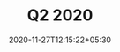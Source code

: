 ---
title: "Q2 2020"
date: 2020-11-27T12:15:22+05:30
image: "/images/newsletter/newsletter.png"
link: "pdf/Q2-2020-News.pdf"
tags: ["artificial intelligence", "machine learning"]
draft: false
---